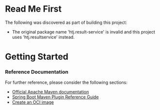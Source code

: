 # Read Me First
The following was discovered as part of building this project:

* The original package name 'htj.result-service' is invalid and this project uses 'htj.resultservice' instead.

# Getting Started

### Reference Documentation
For further reference, please consider the following sections:

* [Official Apache Maven documentation](https://maven.apache.org/guides/index.html)
* [Spring Boot Maven Plugin Reference Guide](https://docs.spring.io/spring-boot/docs/3.2.0-SNAPSHOT/maven-plugin/reference/html/)
* [Create an OCI image](https://docs.spring.io/spring-boot/docs/3.2.0-SNAPSHOT/maven-plugin/reference/html/#build-image)

